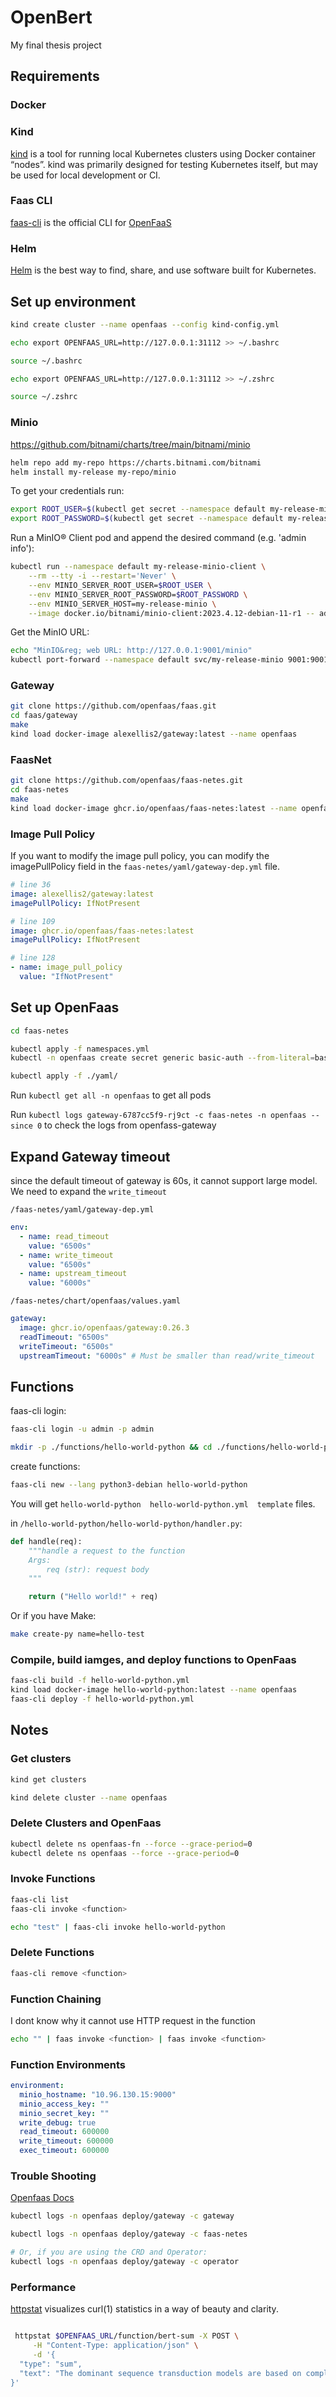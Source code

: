 # OpenBert

My final thesis project

## Requirements

### Docker

### Kind

[kind](https://kind.sigs.k8s.io/) is a tool for running local Kubernetes clusters using Docker container “nodes”.
kind was primarily designed for testing Kubernetes itself, but may be used for local development or CI.

### Faas CLI

[faas-cli](https://github.com/openfaas/faas-cli) is the official CLI for [OpenFaaS](https://github.com/openfaas/faas)

### Helm

[Helm](https://helm.sh/docs/intro/install/) is the best way to find, share, and use software built for Kubernetes.

## Set up environment

```bash
kind create cluster --name openfaas --config kind-config.yml

echo export OPENFAAS_URL=http://127.0.0.1:31112 >> ~/.bashrc

source ~/.bashrc
```

```zsh
echo export OPENFAAS_URL=http://127.0.0.1:31112 >> ~/.zshrc

source ~/.zshrc
```

### Minio

https://github.com/bitnami/charts/tree/main/bitnami/minio

```bash
helm repo add my-repo https://charts.bitnami.com/bitnami
helm install my-release my-repo/minio
```

To get your credentials run:

```bash
export ROOT_USER=$(kubectl get secret --namespace default my-release-minio -o jsonpath="{.data.root-user}" | base64 -d)
export ROOT_PASSWORD=$(kubectl get secret --namespace default my-release-minio -o jsonpath="{.data.root-password}" | base64 -d)
```

Run a MinIO&reg; Client pod and append the desired command (e.g. 'admin info'):

```bash
kubectl run --namespace default my-release-minio-client \
    --rm --tty -i --restart='Never' \
    --env MINIO_SERVER_ROOT_USER=$ROOT_USER \
    --env MINIO_SERVER_ROOT_PASSWORD=$ROOT_PASSWORD \
    --env MINIO_SERVER_HOST=my-release-minio \
    --image docker.io/bitnami/minio-client:2023.4.12-debian-11-r1 -- admin info minio
```

Get the MinIO URL:

```bash
echo "MinIO&reg; web URL: http://127.0.0.1:9001/minio"
kubectl port-forward --namespace default svc/my-release-minio 9001:9001
```

### Gateway

```bash
git clone https://github.com/openfaas/faas.git
cd faas/gateway
make
kind load docker-image alexellis2/gateway:latest --name openfaas
```

### FaasNet

```bash
git clone https://github.com/openfaas/faas-netes.git
cd faas-netes
make
kind load docker-image ghcr.io/openfaas/faas-netes:latest --name openfaas
```

### Image Pull Policy

If you want to modify the image pull policy, you can modify the imagePullPolicy field in the `faas-netes/yaml/gateway-dep.yml` file.

```yml
# line 36
image: alexellis2/gateway:latest
imagePullPolicy: IfNotPresent

# line 109
image: ghcr.io/openfaas/faas-netes:latest
imagePullPolicy: IfNotPresent

# line 128
- name: image_pull_policy
  value: "IfNotPresent"
```

## Set up OpenFaas

```bash
cd faas-netes

kubectl apply -f namespaces.yml
kubectl -n openfaas create secret generic basic-auth --from-literal=basic-auth-user=admin --from-literal=basic-auth-password=admin

kubectl apply -f ./yaml/
```

Run `kubectl get all -n openfaas` to get all pods

Run `kubectl logs gateway-6787cc5f9-rj9ct -c faas-netes -n openfaas --since 0` to check the logs from openfass-gateway

## Expand Gateway timeout

since the default timeout of gateway is 60s, it cannot support large model. We need to expand the `write_timeout`

`/faas-netes/yaml/gateway-dep.yml`

```yaml
env:
  - name: read_timeout
    value: "6500s"
  - name: write_timeout
    value: "6500s"
  - name: upstream_timeout
    value: "6000s"
```

`/faas-netes/chart/openfaas/values.yaml`

```yaml
gateway:
  image: ghcr.io/openfaas/gateway:0.26.3
  readTimeout: "6500s"
  writeTimeout: "6500s"
  upstreamTimeout: "6000s" # Must be smaller than read/write_timeout
```

## Functions

faas-cli login:

```bash
faas-cli login -u admin -p admin
```

```bash
mkdir -p ./functions/hello-world-python && cd ./functions/hello-world-python
```

create functions:

```bash
faas-cli new --lang python3-debian hello-world-python
```

You will get `hello-world-python  hello-world-python.yml  template` files.

in `/hello-world-python/hello-world-python/handler.py`:

```python
def handle(req):
    """handle a request to the function
    Args:
        req (str): request body
    """

    return ("Hello world!" + req)
```

Or if you have Make:

```bash
make create-py name=hello-test
```

### Compile, build iamges, and deploy functions to OpenFaas

```bash
faas-cli build -f hello-world-python.yml
kind load docker-image hello-world-python:latest --name openfaas
faas-cli deploy -f hello-world-python.yml
```

## Notes

### Get clusters

```bash
kind get clusters

kind delete cluster --name openfaas
```

### Delete Clusters and OpenFaas

```bash
kubectl delete ns openfaas-fn --force --grace-period=0
kubectl delete ns openfaas --force --grace-period=0
```

### Invoke Functions

```bash
faas-cli list
faas-cli invoke <function>

echo "test" | faas-cli invoke hello-world-python
```

### Delete Functions

```bash
faas-cli remove <function>
```

### Function Chaining

I dont know why it cannot use HTTP request in the function

```bash
echo "" | faas invoke <function> | faas invoke <function>
```

### Function Environments

```yaml
environment:
  minio_hostname: "10.96.130.15:9000"
  minio_access_key: ""
  minio_secret_key: ""
  write_debug: true
  read_timeout: 600000
  write_timeout: 600000
  exec_timeout: 600000
```

### Trouble Shooting

[Openfaas Docs](https://docs.openfaas.com/deployment/troubleshooting/)

```bash
kubectl logs -n openfaas deploy/gateway -c gateway
```

```bash
kubectl logs -n openfaas deploy/gateway -c faas-netes

# Or, if you are using the CRD and Operator:
kubectl logs -n openfaas deploy/gateway -c operator
```

### Performance

[httpstat](https://github.com/reorx/httpstat) visualizes curl(1) statistics in a way of beauty and clarity.

```bash

 httpstat $OPENFAAS_URL/function/bert-sum -X POST \
     -H "Content-Type: application/json" \
     -d '{
  "type": "sum",
  "text": "The dominant sequence transduction models are based on complex recurrent or convolutional neural networks in an encoder-decoder configuration. The best performing models also connect the encoder and decoder through an attention mechanism. We propose a new simple network architecture, the Transformer, based solely on attention mechanisms, dispensing with recurrence and convolutions entirely. Experiments on two machine translation tasks show these models to be superior in quality while being more parallelizable and requiring significantly less time to train. Our model achieves 28.4 BLEU on the WMT 2014 English-to-German translation task, improving over the existing best results, including ensembles by over 2 BLEU. On the WMT 2014 English-to-French translation task, our model establishes a new single-model state-of-the-art BLEU score of 41.8 after training for 3.5 days on eight GPUs, a small fraction of the training costs of the best models from the literature. We show that the Transformer generalizes well to other tasks by applying it successfully to English constituency parsing both with large and limited training data."
}'

```
